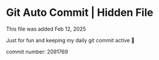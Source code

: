 # Git Auto Commit | Hidden File

This file was added Feb 12, 2025

Just for fun and keeping my daily git commit active 🤪

commit number: 2091769
